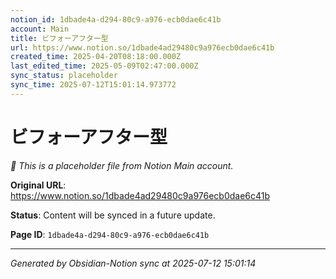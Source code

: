 ```yaml
---
notion_id: 1dbade4a-d294-80c9-a976-ecb0dae6c41b
account: Main
title: ビフォーアフター型
url: https://www.notion.so/1dbade4ad29480c9a976ecb0dae6c41b
created_time: 2025-04-20T08:18:00.000Z
last_edited_time: 2025-05-09T02:47:00.000Z
sync_status: placeholder
sync_time: 2025-07-12T15:01:14.973772
---
```


# ビフォーアフター型

*🔄 This is a placeholder file from Notion Main account.*

**Original URL**: https://www.notion.so/1dbade4ad29480c9a976ecb0dae6c41b

**Status**: Content will be synced in a future update.

**Page ID**: `1dbade4a-d294-80c9-a976-ecb0dae6c41b`

---

*Generated by Obsidian-Notion sync at 2025-07-12 15:01:14*
